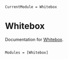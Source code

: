 ```@meta
CurrentModule = Whitebox
```

# Whitebox

Documentation for [Whitebox](https://github.com/acgold/Whitebox.jl).

```@index
```

```@autodocs
Modules = [Whitebox]
```
